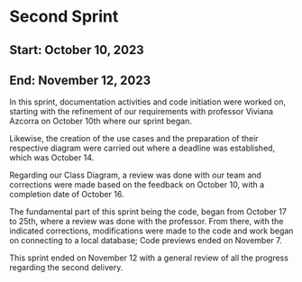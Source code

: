 # Second Sprint
## Start: October 10, 2023 
## End: November 12, 2023

In this sprint, documentation activities and code initiation were worked on, starting with the refinement of our requirements with professor Viviana Azcorra on October 10th where our sprint began.

Likewise, the creation of the use cases and the preparation of their respective diagram were carried out where a deadline was established, which was October 14.

Regarding our Class Diagram, a review was done with our team and corrections were made based on the feedback on October 10, with a completion date of October 16.

The fundamental part of this sprint being the code, began from October 17 to 25th, where a review was done with the professor. From there, with the indicated corrections, modifications were made to the code and work began on connecting to a local database; Code previews ended on November 7.

This sprint ended on November 12 with a general review of all the progress regarding the second delivery.
